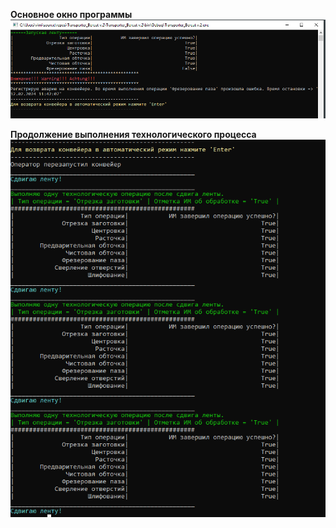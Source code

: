 **Основное окно программы**
![alt text](Images/Main.PNG)

**Продолжение выполнения технологического процесса**
![alt text](Images/Reload_IM.PNG)
